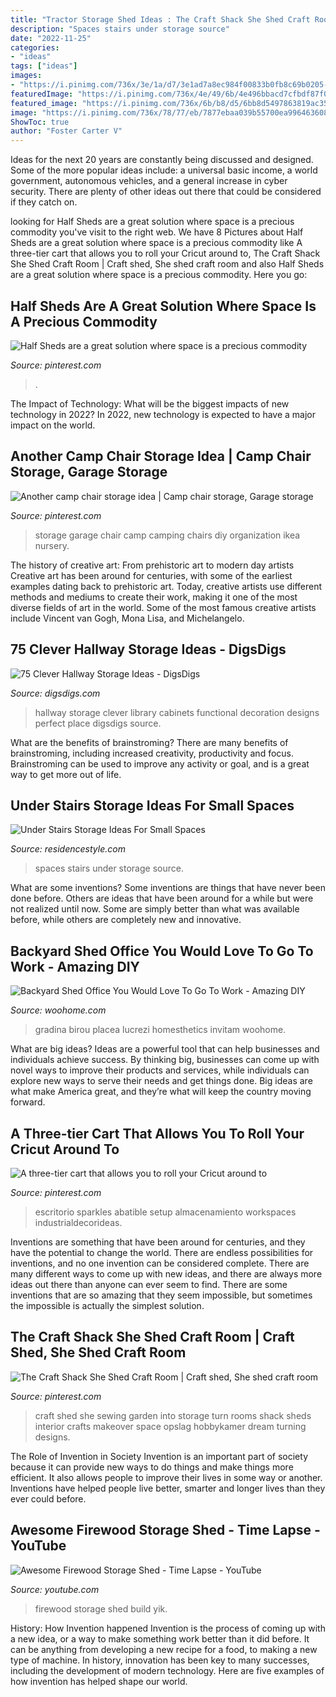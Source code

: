 ```yaml
---
title: "Tractor Storage Shed Ideas : The Craft Shack She Shed Craft Room"
description: "Spaces stairs under storage source"
date: "2022-11-25"
categories:
- "ideas"
tags: ["ideas"]
images:
- "https://i.pinimg.com/736x/3e/1a/d7/3e1ad7a8ec984f00833b0fb8c69b0205--craft-shed-rafting.jpg"
featuredImage: "https://i.pinimg.com/736x/4e/49/6b/4e496bbacd7cfbdf87f09313edb08ca9--garage-organization-garage-storage.jpg"
featured_image: "https://i.pinimg.com/736x/6b/b8/d5/6bb8d5497863819ac35061257a4aec77.jpg"
image: "https://i.pinimg.com/736x/78/77/eb/7877ebaa039b55700ea99646360884ef.jpg"
ShowToc: true
author: "Foster Carter V"
---
```



Ideas for the next 20 years are constantly being discussed and designed. Some of the more popular ideas include: a universal basic income, a world government, autonomous vehicles, and a general increase in cyber security. There are plenty of other ideas out there that could be considered if they catch on.

	

		
looking for Half Sheds are a great solution where space is a precious commodity you've visit to the right web. We have 8 Pictures about Half Sheds are a great solution where space is a precious commodity like A three-tier cart that allows you to roll your Cricut around to, The Craft Shack She Shed Craft Room | Craft shed, She shed craft room and also Half Sheds are a great solution where space is a precious commodity. Here you go:
		
    
## Half Sheds Are A Great Solution Where Space Is A Precious Commodity

<img loading=lazy src="https://i.pinimg.com/736x/6b/b8/d5/6bb8d5497863819ac35061257a4aec77.jpg" onerror="this.onerror=null;this.src='https://tse2.mm.bing.net/th?id=OIP.y-UKeGaqqzK9nY2lkmJIeAHaJ3&amp;pid=15.1';" alt="Half Sheds are a great solution where space is a precious commodity">

_Source: pinterest.com_

>. 

	

The Impact of Technology: What will be the biggest impacts of new technology in 2022?
In 2022, new technology is expected to have a major impact on the world.

    
## Another Camp Chair Storage Idea | Camp Chair Storage, Garage Storage

<img loading=lazy src="https://i.pinimg.com/736x/4e/49/6b/4e496bbacd7cfbdf87f09313edb08ca9--garage-organization-garage-storage.jpg" onerror="this.onerror=null;this.src='https://tse1.mm.bing.net/th?id=OIP.-6Kskn5_98sSPDYX2H6CjwHaJ3&amp;pid=15.1';" alt="Another camp chair storage idea | Camp chair storage, Garage storage">

_Source: pinterest.com_

>storage garage chair camp camping chairs diy organization ikea nursery. 

	

The history of creative art: From prehistoric art to modern day artists
Creative art has been around for centuries, with some of the earliest examples dating back to prehistoric art. Today, creative artists use different methods and mediums to create their work, making it one of the most diverse fields of art in the world. Some of the most famous creative artists include Vincent van Gogh, Mona Lisa, and Michelangelo.

    
## 75 Clever Hallway Storage Ideas - DigsDigs

<img loading=lazy src="https://www.digsdigs.com/photos/2013/08/63-clever-hallway-storage-ideas-4.jpg" onerror="this.onerror=null;this.src='https://tse4.mm.bing.net/th?id=OIP.1j_WuQV-rPcM9g1aeBcmWAHaLH&amp;pid=15.1';" alt="75 Clever Hallway Storage Ideas - DigsDigs">

_Source: digsdigs.com_

>hallway storage clever library cabinets functional decoration designs perfect place digsdigs source. 

	

What are the benefits of brainstroming?
There are many benefits of brainstroming, including increased creativity, productivity and focus. Brainstroming can be used to improve any activity or goal, and is a great way to get more out of life.

    
## Under Stairs Storage Ideas For Small Spaces

<img loading=lazy src="https://www.residencestyle.com/wp-content/uploads/2015/02/staircase-design-ideas.jpg" onerror="this.onerror=null;this.src='https://tse2.mm.bing.net/th?id=OIP.cL1lHcR1CECRj3jxuZgWfgHaLG&amp;pid=15.1';" alt="Under Stairs Storage Ideas For Small Spaces">

_Source: residencestyle.com_

>spaces stairs under storage source. 

	

What are some inventions?
Some inventions are things that have never been done before. Others are ideas that have been around for a while but were not realized until now. Some are simply better than what was available before, while others are completely new and innovative.

    
## Backyard Shed Office You Would Love To Go To Work - Amazing DIY

<img loading=lazy src="https://www.woohome.com/wp-content/uploads/2015/12/Backyard-Cottage-Office-4.jpg" onerror="this.onerror=null;this.src='https://tse1.mm.bing.net/th?id=OIP.Ojualb3D59rvT3EqY-InEAHaKf&amp;pid=15.1';" alt="Backyard Shed Office You Would Love To Go To Work - Amazing DIY">

_Source: woohome.com_

>gradina birou placea lucrezi homesthetics invitam woohome. 

	

What are big ideas?
Ideas are a powerful tool that can help businesses and individuals achieve success. By thinking big, businesses can come up with novel ways to improve their products and services, while individuals can explore new ways to serve their needs and get things done. Big ideas are what make America great, and they’re what will keep the country moving forward.

    
## A Three-tier Cart That Allows You To Roll Your Cricut Around To

<img loading=lazy src="https://i.pinimg.com/736x/78/77/eb/7877ebaa039b55700ea99646360884ef.jpg" onerror="this.onerror=null;this.src='https://tse4.mm.bing.net/th?id=OIP.LvLIx1aKC4_vWxn9vihAuAHaLH&amp;pid=15.1';" alt="A three-tier cart that allows you to roll your Cricut around to">

_Source: pinterest.com_

>escritorio sparkles abatible setup almacenamiento workspaces industrialdecorideas. 

	

Inventions are something that have been around for centuries, and they have the potential to change the world. There are endless possibilities for inventions, and no one invention can be considered complete. There are many different ways to come up with new ideas, and there are always more ideas out there than anyone can ever seem to find. There are some inventions that are so amazing that they seem impossible, but sometimes the impossible is actually the simplest solution.

    
## The Craft Shack She Shed Craft Room | Craft Shed, She Shed Craft Room

<img loading=lazy src="https://i.pinimg.com/736x/3e/1a/d7/3e1ad7a8ec984f00833b0fb8c69b0205--craft-shed-rafting.jpg" onerror="this.onerror=null;this.src='https://tse3.mm.bing.net/th?id=OIP.8qdVCJlMSXERRV68E15sWgHaJ3&amp;pid=15.1';" alt="The Craft Shack She Shed Craft Room | Craft shed, She shed craft room">

_Source: pinterest.com_

>craft shed she sewing garden into storage turn rooms shack sheds interior crafts makeover space opslag hobbykamer dream turning designs. 

	

The Role of Invention in Society
Invention is an important part of society because it can provide new ways to do things and make things more efficient. It also allows people to improve their lives in some way or another. Inventions have helped people live better, smarter and longer lives than they ever could before.

    
## Awesome Firewood Storage Shed - Time Lapse - YouTube

<img loading=lazy src="https://i.ytimg.com/vi/--xtytx_yIk/maxresdefault.jpg" onerror="this.onerror=null;this.src='https://tse3.mm.bing.net/th?id=OIP.jYtHil_-NO4f7QkneAhWFAHaEK&amp;pid=15.1';" alt="Awesome Firewood Storage Shed - Time Lapse - YouTube">

_Source: youtube.com_

>firewood storage shed build yik. 

	

History: How Invention happened
Invention is the process of coming up with a new idea, or a way to make something work better than it did before. It can be anything from developing a new recipe for a food, to making a new type of machine. In history, innovation has been key to many successes, including the development of modern technology. Here are five examples of how invention has helped shape our world.

